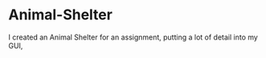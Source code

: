 # Animal-Shelter
I created an Animal Shelter for an assignment, putting a lot of detail into my GUI,
